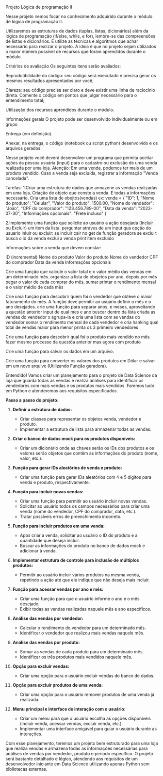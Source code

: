 Projeto Lógica de programação II

Nesse projeto iremos focar no conhecimento adquirido durante o módulo de lógica de programação II.

Utilizaremos as estruturas de dados (tuplas, listas, dicionários) além da lógica de programação (if/else, while, e for), lembre-se das compreensões de listas e dicionários. E utilize as técnicas e algoritmos que achar necessário para realizar o projeto. A ideia é que no projeto sejam utilizados o maior número possível de recursos que foram aprendidos durante o módulo.

Critérios de avaliação
Os seguintes itens serão avaliados:

Reprodutibilidade do código: seu código será executado e precisa gerar os mesmos resultados apresentados por você;

Clareza: seu código precisa ser claro e deve existir uma linha de raciocínio direta. Comente o código em pontos que julgar necessário para o entendimento total;

Utilização dos recursos aprendidos durante o módulo.

Informações gerais
O projeto pode ser desenvolvido individualmente ou em grupo

Entrega (em definição).

Anexar, na entrega, o código (notebook ou script python) desenvolvido e os arquivos gerados.

Nesse projeto você deverá desenvolver um programa que permita aceitar ações da pessoa usuária (input) para o cadastro ou exclusão de uma venda realizada por uma loja. Atenção: Em uma venda, podemos ter mais de um produto vendido. Caso a venda seja excluída, registrar a informação "Venda cancelada".

Tarefas:
1.Criar uma estrutura de dados que armazene as vendas realizadas em uma loja.
Criação de objeto que conste a venda. E todas a informações necessário.
Cria uma lista de obejtos(vendas)
ex:
venda =  {
        "ID": 1,
        "Nome do produto": "Celular",
        "Valor do produto": 1500.00,
        "Nome do vendedor": "João",
        "CPF do comprador": "123.456.789-00",
        "Data da venda": "2023-07-30",
        "Informações opcionais": "Frete incluso"
    }


2.Implemente uma função que solicite ao usuário a ação desejada (Incluir ou Excluir) um item da lista.
perguntar atraves de um input qua opção do usuario
inluir ou excluir:
se incluir cair no get de função geradora
se excluir:
busca o id da venda
exclui a venda
print item excluido

Informações sobre a venda que devem constar:

ID (incremental)
Nome do produto
Valor do produto
Nome do vendedor
CPF do comprador
Data da venda
Informações opcionais

Crie uma função que calcule o valor total e o valor médio das vendas em um determinado mês.
organizar a lista de obejetos por ano, depois por mês 
pegar o valor de cada comprar do mês, sumar 
printar o rendimento mensal
e o valor médio de cada mês


Crie uma função para descobrir quem foi o vendedor que obteve o maior faturamento do mês. A função deve permitir ao usuário definir o mês e o ano desejados.
crie uma função para separar anos, e meses, aproveitando a questão anterior 
input de qual mes e ano
buscar dentro da lista criada as vendas do vendedor x 
agrupa-la e cria uma lista com as vendas do vendedor
somar o rendimento mensal de cada vendedor
e cria hanking qual total de vendas maior para menor
printa os 3 primeiro  vendedores

Crie uma função para descobrir qual foi o produto mais vendido no mês.
fazer mesmo processo da questõa anterior mas agora com produto

Crie uma função para salvar os dados em um arquivo.

Crie uma função para converter os valores dos produtos em Dólar e salvar em um novo arquivo (Utilizando Função geradora).

Entendido! Vamos criar um planejamento para o projeto de Data Science da loja que guarda todas as vendas e realiza análises para identificar os vendedores com mais vendas e os produtos mais vendidos. Faremos tudo em Python e atenderemos aos requisitos especificados.

**Passo a passo do projeto:**

1. **Definir a estrutura de dados:**
   - Criar classes para representar os objetos venda, vendedor e produto.
   - Implementar a estrutura de lista para armazenar todas as vendas.

2. **Criar o banco de dados mock para os produtos disponíveis:**
   - Criar um dicionário onde as chaves serão os IDs dos produtos e os valores serão objetos que contêm as informações do produto (nome, valor, etc.).

3. **Função para gerar IDs aleatórios de venda e produto:**
   - Criar uma função para gerar IDs aleatórios com 4 e 5 dígitos para venda e produto, respectivamente.

4. **Função para incluir novas vendas:**
   - Criar uma função para permitir ao usuário incluir novas vendas.
   - Solicitar ao usuário todos os campos necessários para criar uma venda (nome do vendedor, CPF do comprador, data, etc.).
   - Tratar possíveis erros de preenchimento incorreto.

5. **Função para incluir produtos em uma venda:**
   - Após criar a venda, solicitar ao usuário o ID do produto e a quantidade que deseja incluir.
   - Buscar as informações do produto no banco de dados mock e adicionar à venda.

6. **Implementar estrutura de controle para inclusão de múltiplos produtos:**
   - Permitir ao usuário incluir vários produtos na mesma venda, repetindo a ação até que ele indique que não deseja mais incluir.

7. **Função para acessar vendas por ano e mês:**
   - Criar uma função para que o usuário informe o ano e o mês desejado.
   - Exibir todas as vendas realizadas naquele mês e ano específicos.

8. **Análise das vendas por vendedor:**
   - Calcular o rendimento do vendedor para um determinado mês.
   - Identificar o vendedor que realizou mais vendas naquele mês.

9. **Análise das vendas por produto:**
   - Somar as vendas de cada produto para um determinado mês.
   - Identificar os três produtos mais vendidos naquele mês.

10. **Opção para excluir vendas:**
    - Criar uma opção para o usuário excluir vendas do banco de dados.

11. **Opção para excluir produtos de uma venda:**
    - Criar uma opção para o usuário remover produtos de uma venda já realizada.

12. **Menu principal e interface de interação com o usuário:**
    - Criar um menu para que o usuário escolha as opções disponíveis (incluir venda, acessar vendas, excluir venda, etc.).
    - Implementar uma interface amigável para guiar o usuário durante as interações.

Com esse planejamento, teremos um projeto bem estruturado para uma loja que realiza vendas e armazena todas as informações necessárias para análises de vendas por vendedor, produto e período específico. O projeto será bastante detalhado e lógico, atendendo aos requisitos de um desenvolvedor iniciante em Data Science utilizando apenas Python sem bibliotecas externas.
